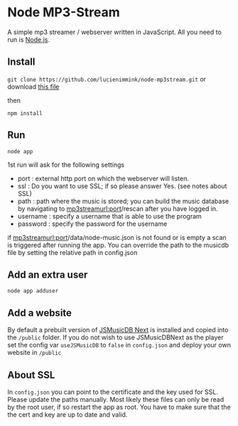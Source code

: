 # Node MP3-Stream
A simple mp3 streamer / webserver written in JavaScript. All you need to run is [Node.js](https://nodejs.org/en/). 
## Install
`git clone https://github.com/lucienimmink/node-mp3stream.git` or download [this file](https://github.com/lucienimmink/node-mp3stream/archive/master.zip)

then

`npm install`

## Run
`node app`

1st run will ask for the following settings
- port : external http port on which the webserver will listen.
- ssl : Do you want to use SSL; if so please answer Yes. (see notes about SSL)
- path : path where the music is stored; you can build the music database by navigating to <mp3streamurl:port>/rescan after you have logged in.
- username : specify a username that is able to use the program
- password : specify the password for the username

if <mp3streamurl:port>/data/node-music.json is not found or is empty a scan is triggered after running the app.
You can override the path to the musicdb file by setting the relative path in config.json

## Add an extra user
`node app adduser`

## Add a website
By default a prebuilt version of [JSMusicDB Next](https://github.com/lucienimmink/JSMusicDBNext) is installed and copied into the `/public` folder. If you do not wish to use JSMusicDBNext as the player set the config var `useJSMusicDB` to `false` in `config.json` and deploy your own website in `/public`

## About SSL
In `config.json` you can point to the certificate and the key used for SSL. Please update the paths manually. Most likely these files can only be read by the root user, if so restart the app as root.
You have to make sure that the the cert and key are up to date and valid.